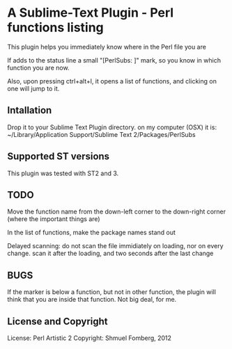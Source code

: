 # A Sublime-Text Plugin - Perl functions listing

This plugin helps you immediately know where in the Perl file you are

If adds to the status line a small "[PerlSubs: <current>]" mark, so you know in which function you are now.

Also, upon pressing ctrl+alt+l, it opens a list of functions, and clicking on one will jump to it.

## Intallation

Drop it to your Sublime Text Plugin directory. on my computer (OSX) it is:
~/Library/Application Support/Sublime Text 2/Packages/PerlSubs

## Supported ST versions

This plugin was tested with ST2 and 3.

## TODO

Move the function name from the down-left corner to the down-right corner (where the important things are)

In the list of functions, make the package names stand out

Delayed scanning: do not scan the file immidiately on loading, nor on every change.
scan it after the loading, and two seconds after the last change

## BUGS

If the marker is below a function, but not in other function, the plugin will think that you are inside that function.
Not big deal, for me.

## License and Copyright

License: Perl Artistic 2
Copyright: Shmuel Fomberg, 2012

